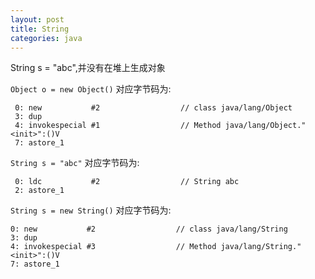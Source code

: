 ```yaml
---
layout: post
title: String
categories: java
---
```



String s = "abc",并没有在堆上生成对象

`Object o = new Object()` 对应字节码为:

     0: new           #2                  // class java/lang/Object
     3: dup           
     4: invokespecial #1                  // Method java/lang/Object."<init>":()V
     7: astore_1   
       
`String s = "abc"` 对应字节码为:

     0: ldc           #2                  // String abc
     2: astore_1      

`String s = new String()` 对应字节码为:

    0: new           #2                  // class java/lang/String
    3: dup           
    4: invokespecial #3                  // Method java/lang/String."<init>":()V
    7: astore_1  
   